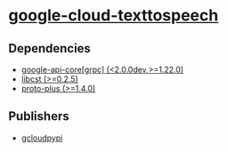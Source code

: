 # [google-cloud-texttospeech](https://pypi.org/project/google-cloud-texttospeech)

## Dependencies
- [google-api-core[grpc] (<2.0.0dev,>=1.22.0)](packages/g/google-api-core.md)
- [libcst (>=0.2.5)](packages/l/libcst.md)
- [proto-plus (>=1.4.0)](packages/p/proto-plus.md)



## Publishers
- [gcloudpypi](https://pypi.org/user/gcloudpypi)

